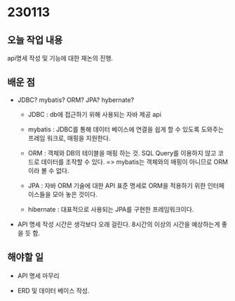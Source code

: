 # 230113

## 오늘 작업 내용

api명세 작성 및 기능에 대한 재논의 진행.

## 배운 점

- JDBC? mybatis? ORM? JPA? hybernate?

	- JDBC : db에 접근하기 위해 사용되는 자바 제공 api
		
	- mybatis : JDBC를 통해 데이터 베이스에 연결을 쉽게 할 수 있도록 도와주는 프레임 워크로, 매핑을 지원한다.

	- ORM : 객체와 DB의 테이블을 매핑 하는 것. SQL Query를 이용하지 않고 코드로 데이터를 조작할 수 있다.
	=> mybatis는 객체와의 매핑이 아니므로 ORM이라 볼 수 없다.

	- JPA : 자바 ORM 기술에 대한 API 표준 명세로 ORM을 적용하기 위한 인터페이스들을 모아 놓은 것이다.

	- hibernate : 대표적으로 사용되는 JPA를 구현한 프레임워크이다.


- API 명세 작성 시간은 생각보다 오래 걸린다. 8시간의 이상의 시간을 예상하는게 좋을 듯 함. 


## 해야할 일
- API 명세 마무리

- ERD 및 데이터 베이스 작성.